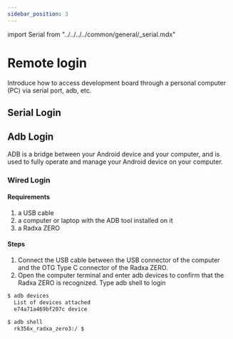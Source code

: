 ```yaml
---
sidebar_position: 3
---
```


import Serial from "../../../../common/general/\_serial.mdx"

# Remote login

Introduce how to access development board through a personal computer (PC) via serial port, adb, etc.

## Serial Login

<Serial platform="aml" />

## Adb Login

ADB is a bridge between your Android device and your computer, and is used to fully operate and manage your Android device on your computer.

### Wired Login

#### Requirements

1. a USB cable
2. a computer or laptop with the ADB tool installed on it
3. a Radxa ZERO

#### Steps

1. Connect the USB cable between the USB connector of the computer and the OTG Type C connector of the Radxa ZERO.
2. Open the computer terminal and enter adb devices to confirm that the Radxa ZERO is recognized.
   Type adb shell to login

```bash
$ adb devices
  List of devices attached
  e74a71a469bf207c device

$ adb shell
  rk356x_radxa_zero3:/ $
```
